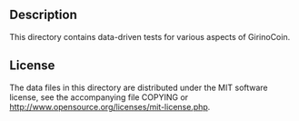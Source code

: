 Description
------------

This directory contains data-driven tests for various aspects of GirinoCoin.

License
--------

The data files in this directory are distributed under the MIT software
license, see the accompanying file COPYING or
http://www.opensource.org/licenses/mit-license.php.


